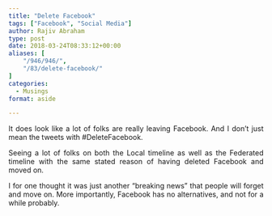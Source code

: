 ```yaml
---
title: "Delete Facebook"
tags: ["Facebook", "Social Media"]
author: Rajiv Abraham
type: post
date: 2018-03-24T08:33:12+00:00
aliases: [
    "/946/946/",
    "/83/delete-facebook/"
]
categories:
  - Musings
format: aside

---
```

<p style="text-align: justify;">
  It does look like a lot of folks are really leaving Facebook. And I don&#8217;t just mean the tweets with #DeleteFacebook.
</p>

<p style="text-align: justify;">
  Seeing a lot of folks on both the Local timeline as well as the Federated timeline with the same stated reason of having deleted Facebook and moved on.
</p>

<p style="text-align: justify;">
  I for one thought it was just another &#8220;breaking news&#8221; that people will forget and move on. More importantly, Facebook has no alternatives, and not for a while probably.
</p>